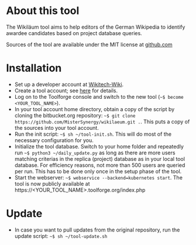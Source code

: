 About this tool
===============
The Wikiläum tool aims to help editors of the German Wikipedia to identify awardee candidates based on project database queries.

Sources of the tool are available under the MIT license at [github.com](https://github.com/MisterSynergy/wikilaeum.git)

Installation
============
*   Set up a developer account at [Wikitech-Wiki](https://wikitech.wikimedia.org).
*   Create a tool account; see [here](https://wikitech.wikimedia.org/wiki/Portal:Toolforge/Tool_Accounts) for details.
*   Log on to the Toolforge console and switch to the new tool (`~$ become <YOUR_TOOL_NAME>`).
*   In your tool account home directory, obtain a copy of the script by cloning the bitbucket.org repository: `~$ git clone https://github.com/MisterSynergy/wikilaeum.git .`. This puts a copy of the sources into your tool account.
*   Run the init script: `~$ sh ~/tool-init.sh`. This will do most of the necessary configuration for you.
*   Initialize the tool database. Switch to your home folder and repeatedly run `~$ python3 ~/daily_update.py` as long as there are more users matching criterias in the replica (project) database as in your local tool database. For efficiency reasons, not more than 500 users are queried per run. This has to be done only once in the setup phase of the tool.
*   Start the webserver: `~$ webservice --backend=kubernetes start`. The tool is now publicly available at https://<YOUR_TOOL_NAME>.toolforge.org/index.php

Update
=======
*   In case you want to pull updates from the original repository, run the update script: `~$ sh ~/tool-update.sh`